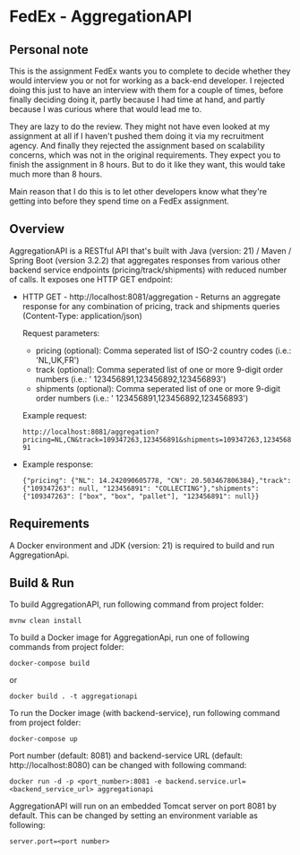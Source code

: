 # FedEx - AggregationAPI

## Personal note
<p>This is the assignment FedEx wants you to complete to decide whether they would interview you or not for working as a back-end developer. I rejected doing this just to have an interview with them 
for a couple of times, before finally deciding doing it, partly because I had time at hand, and partly because I was curious where that would lead me to.</p>

<p> They are lazy to do the review. They might not have even looked at my assignment at all if I haven't pushed them doing it via my recruitment agency. And finally they rejected the assignment based on scalability concerns, which was not in the original requirements. They expect you to finish the assignment in 8 hours. But to do it like they want, this would take much more than 8 hours.</p>

<p>Main reason that I do this is to let other developers know what they're getting into before they spend time on a FedEx assignment.</p>

## Overview
<p>AggregationAPI is a RESTful API that's built with Java (version: 21) / Maven / Spring Boot (version 3.2.2)
that aggregates responses from various other backend service endpoints (pricing/track/shipments) with reduced number of
calls. It exposes one HTTP GET endpoint:</p>

- HTTP GET - http://localhost:8081/aggregation - Returns an aggregate response for any combination of pricing, track and
  shipments queries (Content-Type:
  application/json)

  <p>Request parameters:</p>

    - pricing (optional): Comma seperated list of ISO-2 country codes (i.e.: 'NL,UK,FR')
    - track (optional): Comma seperated list of one or more 9-digit order numbers (i.e.: '
      123456891,123456892,123456893')
    - shipments (optional): Comma seperated list of one or more 9-digit order numbers (i.e.: '
      123456891,123456892,123456893')

    <p>Example request:</p>
  
    ```http://localhost:8081/aggregation?pricing=NL,CN&track=109347263,123456891&shipments=109347263,123456891```
- 
    <p>Example response:</p>

    ```{"pricing": {"NL": 14.242090605778, "CN": 20.503467806384},"track": {"109347263": null, "123456891": "COLLECTING"},"shipments": {"109347263": ["box", "box", "pallet"], "123456891": null}}```

## Requirements

A Docker environment and JDK (version: 21) is required to build and run AggregationApi.

## Build & Run

<p>To build AggregationAPI, run following command from project folder:</p>

```mvnw clean install```

<p>To build a Docker image for AggregationApi, run one of following commands from project folder:

```docker-compose build```

or

```docker build . -t aggregationapi```

<p>To run the Docker image (with backend-service), run following command from project folder:

```docker-compose up```

<p>Port number (default: 8081) and backend-service URL  (default: http://localhost:8080) can be changed with following command:</p>

```docker run -d -p <port_number>:8081 -e backend.service.url=<backend_service_url> aggregationapi```

AggregationAPI will run on an embedded Tomcat server on port 8081 by default. This can be changed by setting an
environment variable as following:

```server.port=<port number>```
